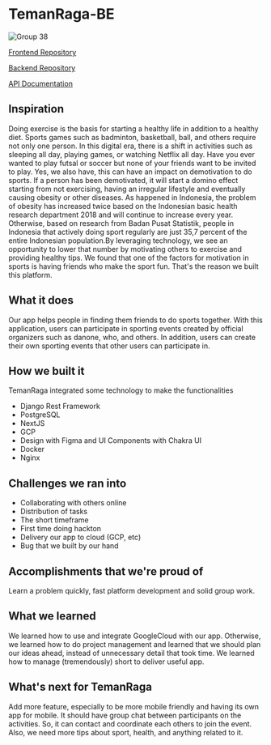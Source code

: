 # TemanRaga-BE

![Group 38](https://user-images.githubusercontent.com/70832561/187058768-ec0a6e4e-bf37-4b60-8972-01c435232930.svg)

[Frontend Repository](https://github.com/TemanRaga/temanraga-fe)

[Backend Repository](https://github.com/TemanRaga/temanraga-be)

[API Documentation](https://documenter.getpostman.com/view/9584816/VUr1GCc3#2aa95eab-4d91-4ba8-9e09-24c8c93af586)

## Inspiration

Doing exercise is the basis for starting a healthy life in addition to a healthy diet. Sports games such as badminton, basketball, ball, and others require not only one person. In this digital era, there is a shift in activities such as sleeping all day, playing games, or watching Netflix all day. Have you ever wanted to play futsal or soccer but none of your friends want to be invited to play. Yes, we also have, this can have an impact on demotivation to do sports. If a person has been demotivated, it will start a domino effect starting from not exercising, having an irregular lifestyle and eventually causing obesity or other diseases. As happened in Indonesia, the problem of obesity has increased twice based on the Indonesian basic health research department 2018 and will continue to increase every year. Otherwise, based on research from Badan Pusat Statistik, people in Indonesia that actively doing sport regularly are just 35,7 percent of the entire Indonesian population.By leveraging technology, we see an opportunity to lower that number by motivating others to exercise and providing healthy tips. We found that one of the factors for motivation in sports is having friends who make the sport fun. That's the reason we built this platform.

## What it does
Our app helps people in finding them friends to do sports together. With this application, users can participate in sporting events created by official organizers such as danone, who, and others. In addition, users can create their own sporting events that other users can participate in.

## How we built it
TemanRaga integrated some technology to make the functionalities

- Django Rest Framework
- PostgreSQL
- NextJS
- GCP
- Design with Figma and UI Components with Chakra UI
- Docker
- Nginx

## Challenges we ran into
- Collaborating with others online
- Distribution of tasks
- The short timeframe
- First time doing hackton
- Delivery our app to cloud (GCP, etc)
- Bug that we built by our hand

## Accomplishments that we're proud of
Learn a problem quickly, fast platform development and solid group work.

## What we learned
We learned how to use and integrate GoogleCloud with our app. Otherwise, we learned how to do project management and learned that we should plan our ideas ahead, instead of unnecessary detail that took time. We learned how to manage (tremendously) short to deliver useful app.

## What's next for TemanRaga
Add more feature, especially to be more mobile friendly and having its own app for mobile. It should have group chat between participants on the activities. So, it can contact and coordinate each others to join the event. Also, we need more tips about sport, health, and anything related to it.
